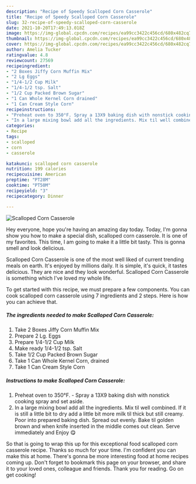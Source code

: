 ```yaml
---
description: "Recipe of Speedy Scalloped Corn Casserole"
title: "Recipe of Speedy Scalloped Corn Casserole"
slug: 32-recipe-of-speedy-scalloped-corn-casserole
date: 2021-10-20T17:49:13.018Z
image: https://img-global.cpcdn.com/recipes/ea99cc3422c456cd/680x482cq70/scalloped-corn-casserole-recipe-main-photo.jpg
thumbnail: https://img-global.cpcdn.com/recipes/ea99cc3422c456cd/680x482cq70/scalloped-corn-casserole-recipe-main-photo.jpg
cover: https://img-global.cpcdn.com/recipes/ea99cc3422c456cd/680x482cq70/scalloped-corn-casserole-recipe-main-photo.jpg
author: Amelia Tucker
ratingvalue: 4.8
reviewcount: 27569
recipeingredient:
- "2 Boxes Jiffy Corn Muffin Mix"
- "2 Lg Eggs"
- "1/4-1/2 Cup Milk"
- "1/4-1/2 tsp. Salt"
- "1/2 Cup Packed Brown Sugar"
- "1 Can Whole Kernel Corn drained"
- "1 Can Cream Style Corn"
recipeinstructions:
- "Preheat oven to 350°F. Spray a 13X9 baking dish with nonstick cooking spray and set aside."
- "In a large mixing bowl add all the ingredients. Mix til well combined. If it is still a little bit to dry add a little bit more milk til thick but still creamy. Poor into prepared baking dish. Spread out evenly. Bake til golden brown and when knife inserted in the middle comes out clean. Serve immediately and Enjoy 😋"
categories:
- Recipe
tags:
- scalloped
- corn
- casserole

katakunci: scalloped corn casserole 
nutrition: 199 calories
recipecuisine: American
preptime: "PT28M"
cooktime: "PT50M"
recipeyield: "3"
recipecategory: Dinner

---
```



![Scalloped Corn Casserole](https://img-global.cpcdn.com/recipes/ea99cc3422c456cd/680x482cq70/scalloped-corn-casserole-recipe-main-photo.jpg)

Hey everyone, hope you're having an amazing day today. Today, I'm gonna show you how to make a special dish, scalloped corn casserole. It is one of my favorites. This time, I am going to make it a little bit tasty. This is gonna smell and look delicious.

Scalloped Corn Casserole is one of the most well liked of current trending meals on earth. It's enjoyed by millions daily. It is simple, it's quick, it tastes delicious. They are nice and they look wonderful. Scalloped Corn Casserole is something which I've loved my whole life.




To get started with this recipe, we must prepare a few components. You can cook scalloped corn casserole using 7 ingredients and 2 steps. Here is how you can achieve that.

<!--inarticleads1-->

##### The ingredients needed to make Scalloped Corn Casserole:

1. Take 2 Boxes Jiffy Corn Muffin Mix
1. Prepare 2 Lg. Eggs
1. Prepare 1/4-1/2 Cup Milk
1. Make ready 1/4-1/2 tsp. Salt
1. Take 1/2 Cup Packed Brown Sugar
1. Take 1 Can Whole Kernel Corn, drained
1. Take 1 Can Cream Style Corn




<!--inarticleads2-->

##### Instructions to make Scalloped Corn Casserole:

1. Preheat oven to 350°F. - Spray a 13X9 baking dish with nonstick cooking spray and set aside.
1. In a large mixing bowl add all the ingredients. Mix til well combined. If it is still a little bit to dry add a little bit more milk til thick but still creamy. Poor into prepared baking dish. Spread out evenly. Bake til golden brown and when knife inserted in the middle comes out clean. Serve immediately and Enjoy 😋




So that is going to wrap this up for this exceptional food scalloped corn casserole recipe. Thanks so much for your time. I'm confident you can make this at home. There's gonna be more interesting food at home recipes coming up. Don't forget to bookmark this page on your browser, and share it to your loved ones, colleague and friends. Thank you for reading. Go on get cooking!
